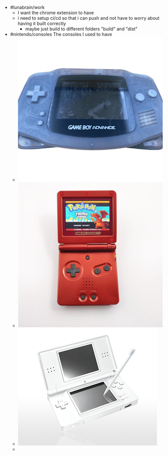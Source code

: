 - #lunabrain/work
	- I want the chrome extension to have
	- i need to setup ci/cd so that i can push and not have to worry about having it built correctly
		- maybe just build to different folders "build" and "dist"
- #nintendo/consoles The consoles I used to have
	- ![IMG_1103.png](../assets/IMG_1103_1697321692743_0.png)
	- ![IMG_1667.png](../assets/IMG_1667_1697321699569_0.png)
	- ![IMG_4173.png](../assets/IMG_4173_1697321706175_0.png)
	-
